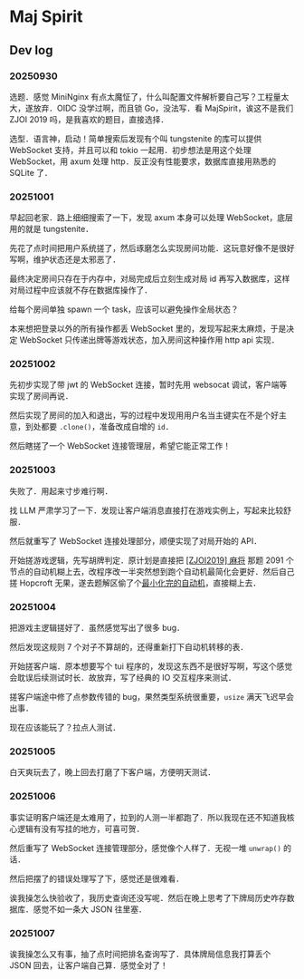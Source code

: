 # Maj Spirit

## Dev log

### 20250930

选题．感觉 MiniNginx 有点太魔怔了，什么叫配置文件解析要自己写？工程量太大，遂放弃．OIDC 没学过啊，而且锁 Go，没法写．看 MajSpirit，诶这不是我们 ZJOI 2019 吗，是我喜欢的题目，直接选择．

选型．语言神，启动！简单搜索后发现有个叫 tungstenite 的库可以提供 WebSocket 支持，并且可以和 tokio 一起用．初步想法是用这个处理 WebSocket，用 axum 处理 http．反正没有性能要求，数据库直接用熟悉的 SQLite 了．

### 20251001

早起回老家．路上细细搜索了一下，发现 axum 本身可以处理 WebSocket，底层用的就是 tungstenite．

先花了点时间把用户系统搓了，然后琢磨怎么实现房间功能．这玩意好像不是很好写啊，维护状态还是太邪恶了．

最终决定房间只存在于内存中，对局完成后立刻生成对局 id 再写入数据库，这样对局过程中应该就不存在数据库操作了．

给每个房间单独 spawn 一个 task，应该可以避免操作全局状态？

本来想把登录以外的所有操作都丢 WebSocket 里的，发现写起来太麻烦，于是决定 WebSocket 只传递出牌等游戏状态，加入房间这种操作用 http api 实现．

### 20251002

先初步实现了带 jwt 的 WebSocket 连接，暂时先用 websocat 调试，客户端等实现了房间再说．

然后实现了房间的加入和退出，写的过程中发现用用户名当主键实在不是个好主意，到处都要 `.clone()`，准备改成自增的 `id`．

然后瞎搓了一个 WebSocket 连接管理层，希望它能正常工作！

### 20251003

失败了．用起来寸步难行啊．

找 LLM 严肃学习了一下．发现让客户端消息直接打在游戏实例上，写起来比较舒服．

然后就重写了 WebSocket 连接处理部分，顺便实现了对局开始的 API．

开始搓游戏逻辑，先写胡牌判定．原计划是直接把 [\[ZJOI2019\] 麻将](https://www.luogu.com.cn/problem/P5279) 那题 2091 个节点的自动机糊上去，改程序改一半突然想到跑个自动机最简化会更好．然后自己搓 Hopcroft 无果，遂去题解区偷了个[最小化完的自动机](https://www.luogu.com.cn/article/qfnybrcq)，直接糊上去．

### 20251004

把游戏主逻辑搓好了．虽然感觉写出了很多 bug．

然后发现这规则 7 个对子不算胡的，还得重新打下自动机转移的表．

开始搓客户端．原本想要写个 tui 程序的，发现这东西不是很好写啊，写这个感觉会耽误后续测试时长．故放弃，写了经典的 IO 交互程序来测试．

搓客户端途中修了点参数传错的 bug，果然类型系统很重要，`usize` 满天飞迟早会出事．

现在应该能玩了？拉点人测试．

### 20251005

白天爽玩去了，晚上回去打磨了下客户端，方便明天测试．

### 20251006

事实证明客户端还是太难用了，拉到的人测一半都跑了．所以我现在还不知道我核心逻辑有没有写挂的地方，可喜可贺．

然后重写了 WebSocket 连接管理部分，感觉像个人样了．无视一堆 `unwrap()` 的话．

然后把摆了的错误处理写了下，感觉还是很难看．

诶我操怎么快验收了，我历史查询还没写呢．然后在晚上思考了下牌局历史咋存数据库．感觉不如一条大 JSON 往里塞．

### 20251007

诶我操怎么又有事，抽了点时间把排名查询写了．具体牌局信息我打算丢个 JSON 回去，让客户端自己算．感觉全对了！
